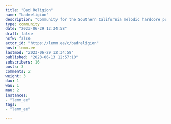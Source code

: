 ```yaml
---
title: "Bad Religion" 
name: "badreligion"
description: "Community for the Southern California melodic hardcore punk band Bad Religion"
type: community
date: "2023-06-29 12:34:58"
draft: false
nsfw: false
actor_id: "https://lemm.ee/c/badreligion"
host: lemm.ee
lastmod: "2023-06-29 12:34:58"
published: "2023-06-13 12:57:10"
subscribers: 16
posts: 3
comments: 2
weight: 3
dau: 1
wau: 1
mau: 2
instances:
- "lemm_ee"
tags: 
- "lemm_ee"

---
```

